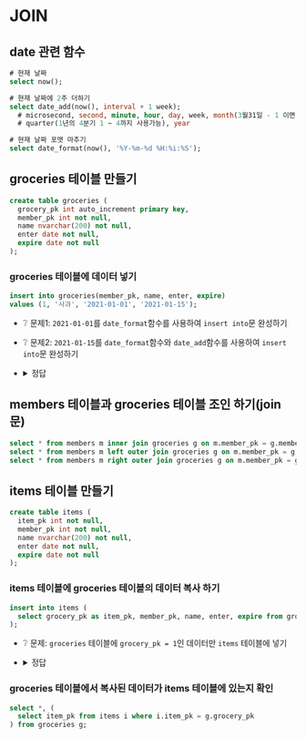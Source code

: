 # JOIN

## date 관련 함수
```sql
# 현재 날짜
select now();

# 현재 날짜에 2주 더하기
select date_add(now(), interval + 1 week);
  # microsecond, second, minute, hour, day, week, month(3월31일 - 1 이면 2월 28일. 윤년이면 29일),
  # quarter(1년의 4분기 1 ~ 4까지 사용가능), year

# 현재 날짜 포맷 마추기
select date_format(now(), '%Y-%m-%d %H:%i:%S');
```

## groceries 테이블 만들기
```sql
create table groceries (
  grocery_pk int auto_increment primary key,
  member_pk int not null,
  name nvarchar(200) not null,
  enter date not null,
  expire date not null
);
```

### groceries 테이블에 데이터 넣기
```sql
insert into groceries(member_pk, name, enter, expire)
values (1, '사과', '2021-01-01', '2021-01-15');
```

* ❔ 문제1: `2021-01-01`를 `date_format`함수를 사용하여 `insert into`문 완성하기
* ❔ 문제2: `2021-01-15`를 `date_format`함수와 `date_add`함수를 사용하여 `insert into`문 완성하기
* <details><summary>정답</summary>

  ```sql
  insert into groceries(member_pk, name, enter, expire)
  values (1, '사과', date_format(now(), '%Y-%m-%d'), date_format(date_add(now(), interval + 2 week), '%Y-%m-%d'));
  ```
  추가 데이터 넣기
  ```sql
  insert into groceries(member_pk, name, enter, expire)
  values (1, '딸기', date_format(now(), '%Y-%m-%d'), date_format(date_add(now(), interval + 2 week), '%Y-%m-%d'));
  insert into groceries(member_pk, name, enter, expire)
  values (2, '바나나', date_format(now(), '%Y-%m-%d'), date_format(date_add(now(), interval + 2 week), '%Y-%m-%d'));
  insert into groceries(member_pk, name, enter, expire)
  values (3, '망고', date_format(now(), '%Y-%m-%d'), date_format(date_add(now(), interval + 2 week), '%Y-%m-%d'));
  insert into groceries(member_pk, name, enter, expire)
  values (100, '자몽', date_format(now(), '%Y-%m-%d'), date_format(date_add(now(), interval + 2 week), '%Y-%m-%d'));
  ```
</details>

## members 테이블과 groceries 테이블 조인 하기(join문)
```sql
select * from members m inner join groceries g on m.member_pk = g.member_pk;
select * from members m left outer join groceries g on m.member_pk = g.member_pk;
select * from members m right outer join groceries g on m.member_pk = g.member_pk;
```

## items 테이블 만들기
```sql
create table items (
  item_pk int not null,
  member_pk int not null,
  name nvarchar(200) not null,
  enter date not null,
  expire date not null
);
```

### items 테이블에 groceries 테이블의 데이터 복사 하기
```sql
insert into items (
  select grocery_pk as item_pk, member_pk, name, enter, expire from groceries
);
```

* ❔ 문제: `groceries` 테이블에 `grocery_pk = 1`인 데이터만 `items` 테이블에 넣기
* <details><summary>정답</summary>

  ```sql
  insert into items (
    select grocery_pk as item_pk, member_pk, name, enter, expire from groceries
    where grocery_pk = 1
  );
  ```
</details>

### groceries 테이블에서 복사된 데이터가 items 테이블에 있는지 확인
```sql
select *, (
  select item_pk from items i where i.item_pk = g.grocery_pk
) from groceries g;
```
